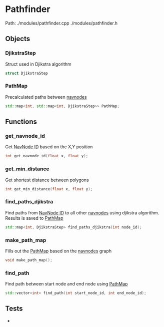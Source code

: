 # Pathfinder
Path: ./modules/pathfinder.cpp   ./modules/pathfinder.h


## Objects

### DjikstraStep
Struct used in Djikstra algorithm
```c++
struct DjikstraStep
```

### PathMap
Precalculated paths between [navnodes](navmesh.md#navnodes)
```c++
std::map<int, std::map<int, DjikstraStep>> PathMap;
```

## Functions
### get_navnode_id
Get [NavNode ID](navmesh.md#navnodes) based on the X,Y position
```c++
int get_navnode_id(float x, float y);
```

### get_min_distance
Get shortest distance between polygons
```c++
int get_min_distance(float x, float y);
```

### find_paths_djikstra
Find paths from [NavNode ID](navmesh.md#navnodes) to all other [navnodes](navmesh.md#navnodes) using djikstra algorithm. Results is saved to [PathMap](pathfinder.md#PathMap)
```c++
std::map<int, DjikstraStep> find_paths_djikstra(int node_id);
```

### make_path_map
Fills out the [PathMap](pathfinder.md#PathMap) based on the [navnodes](navmesh.md#navmesh) graph
```c++
void make_path_map();
```

### find_path
Find path between start node and end node using [PathMap](pathfinder.md#PathMap)
```c++
std::vector<int> find_path(int start_node_id, int end_node_id);
```

## Tests
-
